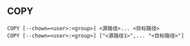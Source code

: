 ## COPY

```shell
COPY [--chown=<user>:<group>] <源路径>... <目标路径>
COPY [--chown=<user>:<group>] ["<源路径1>",... "<目标路径>"]
```


